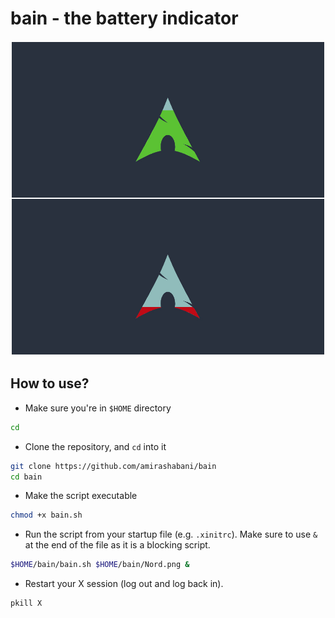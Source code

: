 # bain - the battery indicator

![Arch Example](example/Arch.png)

## How to use?

* Make sure you're in `$HOME` directory

```bash
cd
```

* Clone the repository, and `cd` into it

```bash
git clone https://github.com/amirashabani/bain
cd bain
```

* Make the script executable
```bash
chmod +x bain.sh
```

* Run the script from your startup file (e.g. `.xinitrc`). Make sure to use `&` at the end of the file as it is a blocking script.
```bash
$HOME/bain/bain.sh $HOME/bain/Nord.png &
```

* Restart your X session (log out and log back in).
```bash
pkill X
```
